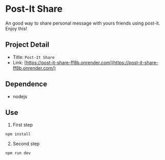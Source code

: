 Post-It Share
===

An good way to share personal message with yours friends using post-it. Enjoy this!

## Project Detail
- Title:  `Post-It Share`
- Link: [https://post-it-share-ff8b.onrender.com](https://post-it-share-ff8b.onrender.com/)


## Dependence
- nodejs

## Use

1. First step
```
npm install
```

2. Second step
```
npm run dev
```